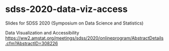 # sdss-2020-data-viz-access
Slides for SDSS 2020 (Symposium on Data Science and Statistics)

Data Visualization and Accessibility  
https://ww2.amstat.org/meetings/sdss/2020/onlineprogram/AbstractDetails.cfm?AbstractID=308226
